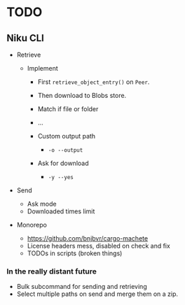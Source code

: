 # TODO

## Niku CLI

- Retrieve
  - Implement
    - First `retrieve_object_entry()` on `Peer`.
    - Then download to Blobs store.
    - Match if file or folder
    - ...

    - Custom output path
      - `-o --output`
    - Ask for download
      - `-y --yes`

- Send
  - Ask mode
  - Downloaded times limit

- Monorepo
  - https://github.com/bnjbvr/cargo-machete
  - License headers mess, disabled on check and fix
  - TODOs in scripts (broken things)

### In the really distant future
- Bulk subcommand for sending and retrieving
- Select multiple paths on send and merge them on a zip.
